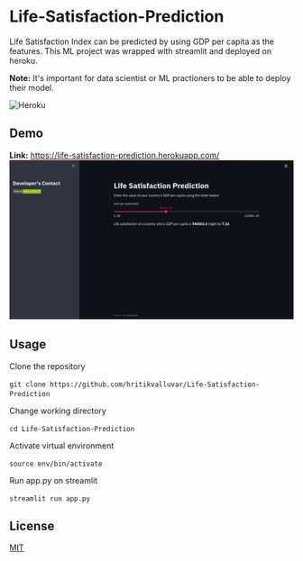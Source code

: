 # **Life-Satisfaction-Prediction**
Life Satisfaction Index can be predicted by using GDP per capita as the features. This ML project was wrapped with streamlit and deployed on heroku.

**Note:** It's important for data scientist or ML practioners to be able to deploy their model.

<img alt="Heroku" src="https://img.shields.io/badge/heroku-%23430098.svg?style=for-the-badge&logo=heroku&logoColor=white"/>

## **Demo** 
**Link:** https://life-satisfaction-prediction.herokuapp.com/
![demo](https://github.com/hritikvalluvar/Life-Satisfaction-Prediction/blob/main/demo.png)

## **Usage**

Clone the repository


`git clone https://github.com/hritikvalluvar/Life-Satisfaction-Prediction`


Change working directory

`cd Life-Satisfaction-Prediction`

Activate virtual environment

`source env/bin/activate`

Run app.py on streamlit


`streamlit run app.py`


## License
[MIT](https://github.com/hritikvalluvar/Life-Satisfaction-Prediction/blob/main/LICENSE)

